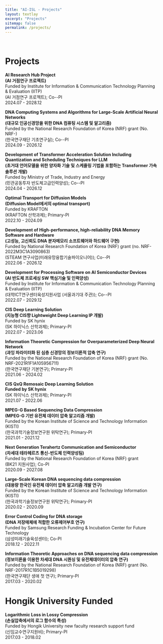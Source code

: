 ```yaml
--- 
title: "AI-ISL - Projects"
layout: textlay
excerpt: "Projects"
sitemap: false
permalink: /projects/
---
```



<p> &nbsp; </p>

# Projects
<b>AI Research Hub Project<br />
(AI 거점연구 프로젝트)<br /></b>
Funded by Institute for Information & Communication Technology Planning & Evaluation (IITP)<br />
(AI 거점연구 프로젝트); Co--PI<br />
 2024.07 - 2028.12

<b>DNA Computing Systems and Algorithms for Large-Scale Artificial Neural Networks<br />
(대규모 인공신경망을 위한 DNA 컴퓨팅 시스템 및 알고리즘)<br /></b>
Funded by the National Research Foundation of Korea (NRF) grant (No. NRF-) <br />
(한국연구재단 기초연구실); Co--PI<br />
 2024.09 - 2026.12

<b>Development of Transformer Acceleration Solution Including Quantization and Scheduling Techniques for LLM<br />
(초거대 언어모델을 위한 양자화 기술 및 스케줄링 기법을 포함하는 Transformer 가속 솔루션 개발)<br /></b>
Funded by Ministry of Trade, Industry and Energy<br />
(민관공동투자 반도체고급인력양성); Co--PI<br />
 2024.04 - 2026.12

<b>Optimal Transport for Diffusion Models<br />
(Diffusion Model에서의 optimal transport)<br /></b>
Funded by KRAFTON<br />
(KRAFTON 산학과제); Primary-PI<br />
 2022.10 - 2024.09

<b>Development of High-performance, high-reliability DNA Memory Software and Hardware <br />
(고성능, 고신뢰도 DNA 분자메모리 소프트웨어와 하드웨어 구현)<br /></b>
Funded by National Research Foundation of Korea (NRF) grant (no. NRF-2022M3C1A3090863)<br />
(STEAM 연구사업(미래유망융합기술파이오니어)); Co--PI<br />
 2022.06 - 2026.12

<b>Development for Processing Software on AI Semiconductor Devices<br />
(AI 반도체 프로세싱 SW 핵심기술 및 인력양성)<br /></b>
Funded by Institute for Information & Communication Technology Planning & Evaluation (IITP)<br />
(대학ICT연구센터육성지원사업 (서울과기대 주관)); Co--PI<br />
 2022.07 - 2029.12

<b>CIS Deep Learning Solution<br />
(지능형 CIS향 Lightweight Deep Learning IP 개발)<br /></b>
Funded by SK hynix  <br />
(SK 하이닉스 산학과제); Primary-PI<br />
 2022.07 - 2023.06

<b>Information Theoretic Compression for Overparameterized Deep Neural Network <br />
(과잉 파라미터화 된 심층 신경망의 정보이론적 압축 연구) <br /></b>
Funded by the National Research Foundation of Korea (NRF) grant (No. NRF-2021R1F1A105956711) <br />
(한국연구재단 기본연구); Primary-PI <br />
 2021.06 - 2024.02

<b>CIS QxQ Remosaic Deep Learning Solution <br />
Funded by SK hynix <br /></b>
(SK 하이닉스 산학과제); Primary-PI <br />
 2021.07 - 2022.06

<b>MPEG-G Based Sequencing Data Compression <br />
(MPEG-G 기반 유전체 데이터 압축 알고리즘 개발) <br /></b>
Funded by the Korean Institute of Science and Technology Information (KISTI) <br />
(한국과학기술정보연구원 위탁연구); Primary-PI <br />
 2021.01 - 2021.12

<b>Next Generation Terahertz Communication and Semiconductor <br />
(차세대 테라헤르츠 통신-반도체 인력양성팀) <br /></b>
Funded by the National Research Foundation of Korea (NRF) grant <br />
(BK21 지원사업); Co-PI <br />
 2020.09 - 2027.08 

<b>Large-Scale Korean DNA sequencing data compression <br />
(대용량 한국인 유전체 데이터 압축 알고리즘 개발 연구) <br /></b>
Funded by the Korean Institute of Science and Technology Information (KISTI) <br />
(한국과학기술정보연구원 위탁연구); Primary-PI <br />
 2020.02 - 2020.09

<b>Error Control Coding for DNA storage <br />
(DNA 저장매체에 적합한 오류제어부호 연구)<br /></b>
Funded by Samsung Research Funding & Incubation Center for Future Technology <br />
(삼성미래기술육성센터); Co-PI<br />
 2018.12 - 2022.11

<b>Information Theoretic Approaches on DNA sequencing data compression<br />
(정보이론을 이용한 차세대 DNA 시퀀싱 및 유전체데이터의 압축 연구)<br /></b>
Funded by the National Research Foundation of Korea (NRF) grant (No. NRF-2017R1C1B5019298) <br />
(한국연구재단 생애 첫 연구); Primary-PI <br />
 2017.03 - 2020.02

# Hongik University Funded
<b>Logarithmic Loss in Lossy Compression <br />
(손실압축에서의 로그 함수의 특성)<br /></b>
Funded by Hongik University new faculty research support fund<br />
(신임교수연구지원비); Primary-PI<br />
 2017.03 - 2018.02
